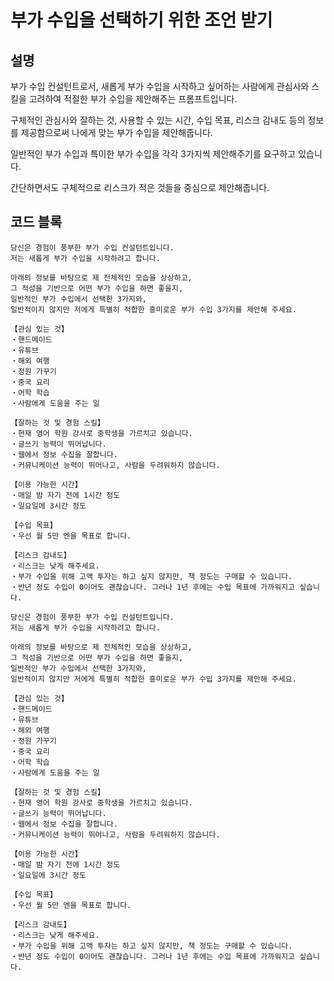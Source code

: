 # 부가 수입을 선택하기 위한 조언 받기

## 설명
부가 수입 컨설턴트로서, 새롭게 부가 수입을 시작하고 싶어하는 사람에게 관심사와 스킬을 고려하여 적절한 부가 수입을 제안해주는 프롬프트입니다.

구체적인 관심사와 잘하는 것, 사용할 수 있는 시간, 수입 목표, 리스크 감내도 등의 정보를 제공함으로써 나에게 맞는 부가 수입을 제안해줍니다.

일반적인 부가 수입과 특이한 부가 수입을 각각 3가지씩 제안해주기를 요구하고 있습니다.

간단하면서도 구체적으로 리스크가 적은 것들을 중심으로 제안해줍니다.

## 코드 블록

```plaintext
당신은 경험이 풍부한 부가 수입 컨설턴트입니다.
저는 새롭게 부가 수입을 시작하려고 합니다.

아래의 정보를 바탕으로 제 전체적인 모습을 상상하고,
그 적성을 기반으로 어떤 부가 수입을 하면 좋을지,
일반적인 부가 수입에서 선택한 3가지와,
일반적이지 않지만 저에게 특별히 적합한 흥미로운 부가 수입 3가지를 제안해 주세요.

【관심 있는 것】
・핸드메이드
・유튜브
・해외 여행
・정원 가꾸기
・중국 요리
・어학 학습
・사람에게 도움을 주는 일

【잘하는 것 및 경험 스킬】
・현재 영어 학원 강사로 중학생을 가르치고 있습니다.
・글쓰기 능력이 뛰어납니다.
・웹에서 정보 수집을 잘합니다.
・커뮤니케이션 능력이 뛰어나고, 사람을 두려워하지 않습니다.

【이용 가능한 시간】
・매일 밤 자기 전에 1시간 정도
・일요일에 3시간 정도

【수입 목표】
・우선 월 5만 엔을 목표로 합니다.

【리스크 감내도】
・리스크는 낮게 해주세요.
・부가 수입을 위해 고액 투자는 하고 싶지 않지만, 책 정도는 구매할 수 있습니다.
・반년 정도 수입이 0이어도 괜찮습니다. 그러나 1년 후에는 수입 목표에 가까워지고 싶습니다.
```

```plaintext
당신은 경험이 풍부한 부가 수입 컨설턴트입니다.
저는 새롭게 부가 수입을 시작하려고 합니다.

아래의 정보를 바탕으로 제 전체적인 모습을 상상하고,
그 적성을 기반으로 어떤 부가 수입을 하면 좋을지,
일반적인 부가 수입에서 선택한 3가지와,
일반적이지 않지만 저에게 특별히 적합한 흥미로운 부가 수입 3가지를 제안해 주세요.

【관심 있는 것】
・핸드메이드
・유튜브
・해외 여행
・정원 가꾸기
・중국 요리
・어학 학습
・사람에게 도움을 주는 일

【잘하는 것 및 경험 스킬】
・현재 영어 학원 강사로 중학생을 가르치고 있습니다.
・글쓰기 능력이 뛰어납니다.
・웹에서 정보 수집을 잘합니다.
・커뮤니케이션 능력이 뛰어나고, 사람을 두려워하지 않습니다.

【이용 가능한 시간】
・매일 밤 자기 전에 1시간 정도
・일요일에 3시간 정도

【수입 목표】
・우선 월 5만 엔을 목표로 합니다.

【리스크 감내도】
・리스크는 낮게 해주세요.
・부가 수입을 위해 고액 투자는 하고 싶지 않지만, 책 정도는 구매할 수 있습니다.
・반년 정도 수입이 0이어도 괜찮습니다. 그러나 1년 후에는 수입 목표에 가까워지고 싶습니다.
```